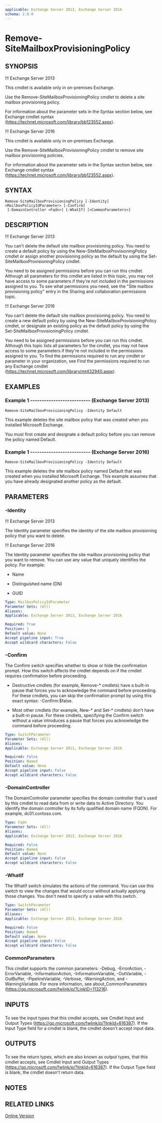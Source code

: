 ```yaml
---
applicable: Exchange Server 2013, Exchange Server 2016
schema: 2.0.0
---
```


# Remove-SiteMailboxProvisioningPolicy

## SYNOPSIS
!!! Exchange Server 2013

This cmdlet is available only in on-premises Exchange.

Use the Remove-SiteMailboxProvisioningPolicy cmdlet to delete a site mailbox provisioning policy.

For information about the parameter sets in the Syntax section below, see Exchange cmdlet syntax (https://technet.microsoft.com/library/bb123552.aspx).

!!! Exchange Server 2016

This cmdlet is available only in on-premises Exchange.

Use the Remove-SiteMailboxProvisioningPolicy cmdlet to remove site mailbox provisioning policies.

For information about the parameter sets in the Syntax section below, see Exchange cmdlet syntax (https://technet.microsoft.com/library/bb123552.aspx).

## SYNTAX

```
Remove-SiteMailboxProvisioningPolicy [-Identity] <MailboxPolicyIdParameter> [-Confirm]
 [-DomainController <Fqdn>] [-WhatIf] [<CommonParameters>]
```

## DESCRIPTION
!!! Exchange Server 2013

You can't delete the default site mailbox provisioning policy. You need to create a default policy by using the New-SiteMailboxProvisioningPolicy cmdlet or assign another provisioning policy as the default by using the Set-SiteMailboxProvisioningPolicy cmdlet.

You need to be assigned permissions before you can run this cmdlet. Although all parameters for this cmdlet are listed in this topic, you may not have access to some parameters if they're not included in the permissions assigned to you. To see what permissions you need, see the "Site mailbox provisioning policy" entry in the Sharing and collaboration permissions topic.

!!! Exchange Server 2016

You can't delete the default site mailbox provisioning policy. You need to create a new default policy by using the New-SiteMailboxProvisioningPolicy cmdlet, or designate an existing policy as the default policy by using the Set-SiteMailboxProvisioningPolicy cmdlet.

You need to be assigned permissions before you can run this cmdlet. Although this topic lists all parameters for the cmdlet, you may not have access to some parameters if they're not included in the permissions assigned to you. To find the permissions required to run any cmdlet or parameter in your organization, see Find the permissions required to run any Exchange cmdlet (https://technet.microsoft.com/library/mt432940.aspx).

## EXAMPLES

### Example 1 -------------------------- (Exchange Server 2013)
```
Remove-SiteMailboxProvisioningPolicy -Identity Default
```

This example deletes the site mailbox policy that was created when you installed Microsoft Exchange.


You must first create and designate a default policy before you can remove the policy named Default.

### Example 1 -------------------------- (Exchange Server 2016)
```
Remove-SiteMailboxProvisioningPolicy -Identity Default
```

This example deletes the site mailbox policy named Default that was created when you installed Microsoft Exchange. This example assumes that you have already designated another policy as the default.

## PARAMETERS

### -Identity
!!! Exchange Server 2013

The Identity parameter specifies the identity of the site mailbox provisioning policy that you want to delete.



!!! Exchange Server 2016

The Identity parameter specifies the site mailbox provisioning policy that you want to remove. You can use any value that uniquely identifies the policy. For example:

- Name

- Distinguished name (DN)

- GUID



```yaml
Type: MailboxPolicyIdParameter
Parameter Sets: (All)
Aliases:
Applicable: Exchange Server 2013, Exchange Server 2016

Required: True
Position: 1
Default value: None
Accept pipeline input: True
Accept wildcard characters: False
```

### -Confirm
The Confirm switch specifies whether to show or hide the confirmation prompt. How this switch affects the cmdlet depends on if the cmdlet requires confirmation before proceeding.

- Destructive cmdlets (for example, Remove-\* cmdlets) have a built-in pause that forces you to acknowledge the command before proceeding. For these cmdlets, you can skip the confirmation prompt by using this exact syntax: -Confirm:$false.

- Most other cmdlets (for example, New-\* and Set-\* cmdlets) don't have a built-in pause. For these cmdlets, specifying the Confirm switch without a value introduces a pause that forces you acknowledge the command before proceeding.

```yaml
Type: SwitchParameter
Parameter Sets: (All)
Aliases:
Applicable: Exchange Server 2013, Exchange Server 2016

Required: False
Position: Named
Default value: None
Accept pipeline input: False
Accept wildcard characters: False
```

### -DomainController
The DomainController parameter specifies the domain controller that's used by this cmdlet to read data from or write data to Active Directory. You identify the domain controller by its fully qualified domain name (FQDN). For example, dc01.contoso.com.

```yaml
Type: Fqdn
Parameter Sets: (All)
Aliases:
Applicable: Exchange Server 2013, Exchange Server 2016

Required: False
Position: Named
Default value: None
Accept pipeline input: False
Accept wildcard characters: False
```

### -WhatIf
The WhatIf switch simulates the actions of the command. You can use this switch to view the changes that would occur without actually applying those changes. You don't need to specify a value with this switch.

```yaml
Type: SwitchParameter
Parameter Sets: (All)
Aliases:
Applicable: Exchange Server 2013, Exchange Server 2016

Required: False
Position: Named
Default value: None
Accept pipeline input: False
Accept wildcard characters: False
```

### CommonParameters
This cmdlet supports the common parameters: -Debug, -ErrorAction, -ErrorVariable, -InformationAction, -InformationVariable, -OutVariable, -OutBuffer, -PipelineVariable, -Verbose, -WarningAction, and -WarningVariable. For more information, see about_CommonParameters (https://go.microsoft.com/fwlink/p/?LinkID=113216).

## INPUTS

###  
To see the input types that this cmdlet accepts, see Cmdlet Input and Output Types (https://go.microsoft.com/fwlink/p/?linkId=616387). If the Input Type field for a cmdlet is blank, the cmdlet doesn't accept input data.

## OUTPUTS

###  
To see the return types, which are also known as output types, that this cmdlet accepts, see Cmdlet Input and Output Types (https://go.microsoft.com/fwlink/p/?linkId=616387). If the Output Type field is blank, the cmdlet doesn't return data.

## NOTES

## RELATED LINKS

[Online Version](https://technet.microsoft.com/library/8430cadd-def3-408b-ab1c-c3d8a10f64f7.aspx)

